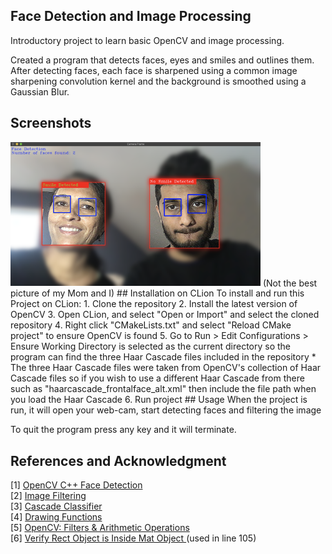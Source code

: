 ## Face Detection and Image Processing

Introductory project to learn basic OpenCV and image processing. <br>

Created a program that detects faces, eyes and smiles and outlines them. 
After detecting faces, each face is sharpened using a common image sharpening convolution kernel 
and the background is smoothed using a Gaussian Blur.

## Screenshots
 <img src="screenshots/example_img.png" alt="Sample Path Found" width="400"/>
 (Not the best picture of my Mom and I)
## Installation on CLion
To install and run this Project on CLion:
1. Clone the repository 
2. Install the latest version of OpenCV
3. Open CLion, and select "Open or Import" and select the cloned repository 
4. Right click "CMakeLists.txt" and select "Reload CMake project" to ensure OpenCV is found
5. Go to Run > Edit Configurations > Ensure Working Directory is selected as the current directory so the program can find the three Haar Cascade files included in the repository 
   * The three Haar Cascade files were taken from OpenCV's collection of Haar Cascade files so if you wish to use a different Haar Cascade from there such as "haarcascade_frontalface_alt.xml" then include the file path when you load the Haar Cascade 
6. Run project
## Usage
When the project is run, it will open your web-cam, start detecting faces and filtering the image <br>

To quit the program press any key and it will terminate.


## References and Acknowledgment
[1] [OpenCV C++ Face Detection](https://www.geeksforgeeks.org/opencv-c-program-face-detection/) <br>
[2] [Image Filtering](https://docs.opencv.org/master/d4/d86/group__imgproc__filter.html#gaabe8c836e97159a9193fb0b11ac52cf1) <br>
[3] [Cascade Classifier](https://docs.opencv.org/3.4/db/d28/tutorial_cascade_classifier.html) <br>
[4] [Drawing Functions](https://docs.opencv.org/master/d6/d6e/group__imgproc__draw.html) <br>
[5] [OpenCV: Filters & Arithmetic Operations](https://medium.com/@almutawakel.ali/opencv-filters-arithmetic-operations-2f4ff236d6aa) <br>
[6] [Verify Rect Object is Inside Mat Object ](https://stackoverflow.com/questions/29120231/how-to-verify-if-rect-is-inside-cvmat-in-opencv) (used in line 105)<br>



